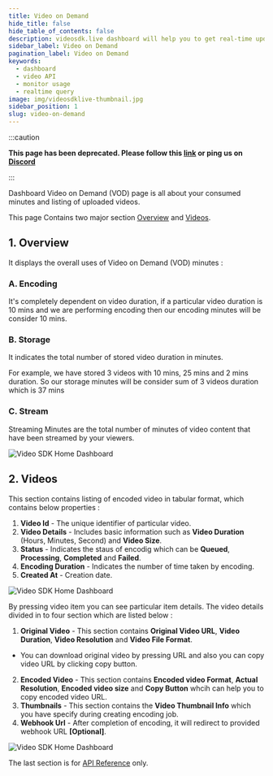 ```yaml
---
title: Video on Demand
hide_title: false
hide_table_of_contents: false
description: videosdk.live dashboard will help you to get real-time updates of all the meetings, live streams and videos. It will also help you to monitor services.
sidebar_label: Video on Demand
pagination_label: Video on Demand
keywords:
  - dashboard
  - video API
  - monitor usage
  - realtime query
image: img/videosdklive-thumbnail.jpg
sidebar_position: 1
slug: video-on-demand
---
```


:::caution

**This page has been deprecated. Please follow this [link](https://docs.videosdk.live/) or ping us on [Discord](https://discord.gg/videosdk-live-876774498798551130)**

:::

Dashboard Video on Demand (VOD) page is all about your consumed minutes and listing of uploaded videos.

This page Contains two major section [Overview](/docs/guide/dashboard/video-on-demand#1-overview) and [Videos](/docs/guide/dashboard/video-on-demand#2-videos).

## 1. Overview

It displays the overall uses of Video on Demand (VOD) minutes :

### A. Encoding

It's completely dependent on video duration, if a particular video duration is 10 mins and we are performing encoding then our encoding minutes will be consider 10 mins.

### B. Storage

It indicates the total number of stored video duration in minutes.

For example, we have stored 3 videos with 10 mins, 25 mins and 2 mins duration. So our storage minutes will be consider sum of 3 videos duration which is 37 mins

### C. Stream

Streaming Minutes are the total number of minutes of video content that have been streamed by your viewers.

![Video SDK Home Dashboard](/img/dashboard/vod-overview.png)

## 2. Videos

This section contains listing of encoded video in tabular format, which contains below properties :

1. **Video Id** - The unique identifier of particular video.
2. **Video Details** - Includes basic information such as **Video Duration** (Hours, Minutes, Second) and **Video Size**.
3. **Status** - Indicates the staus of encodig which can be **Queued**, **Processing**, **Completed** and **Failed**.
4. **Encoding Duration** - Indicates the number of time taken by encoding.
5. **Created At** - Creation date.

![Video SDK Home Dashboard](/img/dashboard/vod-videos.png)

By pressing video item you can see particular item details. The video details divided in to four section which are listed below :

1. **Original Video** - This section contains **Original Video URL**, **Video Duration**, **Video Resolution** and **Video File Format**.

- You can download original video by pressing URL and also you can copy video URL by clicking copy button.

2. **Encoded Video** - This section contains **Encoded video Format**, **Actual Resolution**, **Encoded video size** and **Copy Button** whcih can help you to copy encoded video URL.
3. **Thumbnails** - This section contains the **Video Thumbnail Info** which you have specify during creating encoding job.
4. **Webhook Url** - After completion of encoding, it will redirect to provided webhook URL **[Optional]**.

![Video SDK Home Dashboard](/img/dashboard/vod-sidebar.png)

The last section is for [API Reference](https://docs.videosdk.live/docs/video-on-demand/intro/) only.
